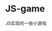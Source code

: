 <!--
 * @Author: your name
 * @Date: 2020-12-18 10:46:08
 * @LastEditTime: 2020-12-18 10:46:41
 * @LastEditors: your name
 * @Description: In User Settings Edit
 * @FilePath: /JS游戏/Users/yican/Desktop/JS--/README.md
-->
# JS-game
JS实现的一些小游戏
